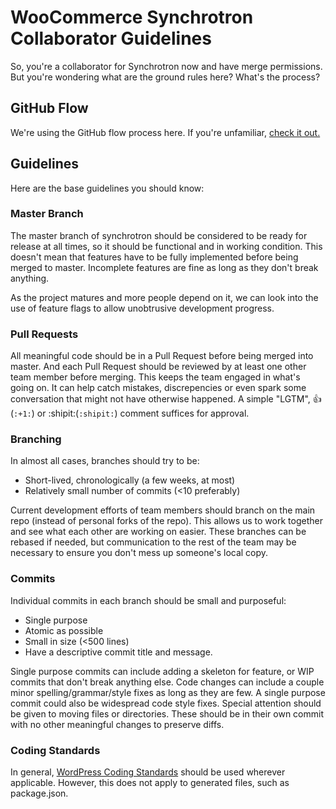 # WooCommerce Synchrotron Collaborator Guidelines

So, you're a collaborator for Synchrotron now and have merge permissions. But
you're wondering what are the ground rules here? What's the process?

## GitHub Flow

We're using the GitHub flow process here. If you're unfamiliar,
[check it out.](https://guides.github.com/introduction/flow/)

## Guidelines

Here are the base guidelines you should know:

### Master Branch

The master branch of synchrotron should be considered to be ready for release
at all times, so it should be functional and in working condition. This doesn't
mean that features have to be fully implemented before being merged to master.
Incomplete features are fine as long as they don't break anything.

As the project matures and more people depend on it, we can look into the
use of feature flags to allow unobtrusive development progress.

### Pull Requests

All meaningful code should be in a Pull Request before being merged into
master. And each Pull Request should be reviewed by at least one other
team member before merging. This keeps the team engaged in what's going on.
It can help catch mistakes, discrepencies or even spark some conversation
that might not have otherwise happened. A simple "LGTM", :+1:(```:+1:```)
or :shipit:(```:shipit:```) comment suffices for approval.

### Branching

In almost all cases, branches should try to be:

 * Short-lived, chronologically (a few weeks, at most)
 * Relatively small number of commits (<10 preferably)

Current development efforts of team members should branch on the main repo
(instead of personal forks of the repo). This allows us to work together
and see what each other are working on easier. These branches can be rebased
if needed, but communication to the rest of the team may be necessary to
ensure you don't mess up someone's local copy.

### Commits

Individual commits in each branch should be small and purposeful:

 * Single purpose
 * Atomic as possible
 * Small in size (<500 lines)
 * Have a descriptive commit title and message.

Single purpose commits can include adding a skeleton for feature, or
WIP commits that don't break anything else. Code changes can include a couple
minor spelling/grammar/style fixes as long as they are few.  A single purpose
commit could also be widespread code style fixes. Special attention should be
given to moving files or directories. These should be in their own commit with
no other meaningful changes to preserve diffs.

### Coding Standards

In general, [WordPress Coding Standards](https://codex.wordpress.org/WordPress_Coding_Standards)
should be used wherever applicable. However, this does not apply to generated
files, such as package.json.

